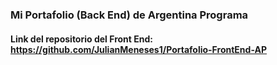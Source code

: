 ### Mi Portafolio (Back End) de Argentina Programa

#### Link del repositorio del Front End: https://github.com/JulianMeneses1/Portafolio-FrontEnd-AP
